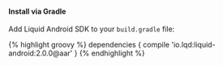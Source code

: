 
#### Install via Gradle

Add Liquid Android SDK to your `build.gradle` file:

{% highlight groovy %}
dependencies {
  compile 'io.lqd:liquid-android:2.0.0@aar'
}
{% endhighlight %}
